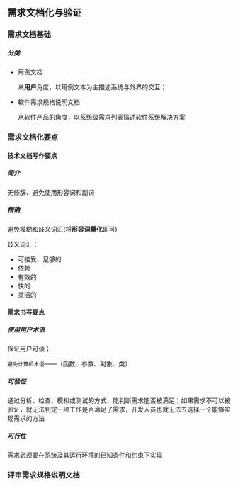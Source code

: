## 需求文档化与验证

### 需求文档基础

##### 分类

- 用例文档

  从**用户**角度，以用例文本为主描述系统与外界的交互；

- 软件需求规格说明文档

  从软件产品的角度，以系统级需求列表描述软件系统解决方案

### 需求文档化要点

#### 技术文档写作要点

##### 简介

无修辞、避免使用形容词和副词

##### 精确

避免模糊和歧义词汇(将**形容词量化**即可)

歧义词汇：

- 可接受、足够的
- 依赖
- 有效的
- 快的
- 灵活的

#### 需求书写要点

##### 使用用户术语

保证用户可读；

`避免计算机术语`——（函数、参数、对象、类）

##### 可验证

通过分析、检查、模拟或测试的方式，能判断需求能否被满足；如果需求不可以被验证，就无法判定一项工作是否满足了需求，开发人员也就无法去选择一个能够实现需求的方法

##### 可行性

需求必须要在系统及其运行环境的已知条件和约束下实现

### 评审需求规格说明文档

